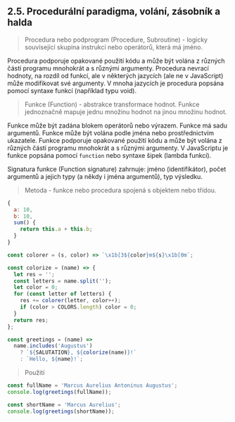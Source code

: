 ## 2.5. Procedurální paradigma, volání, zásobník a halda

> Procedura nebo podprogram (Procedure, Subroutine) - logicky související skupina instrukcí nebo operátorů, která má jméno.

Procedura podporuje opakované použití kódu a může být volána z různých částí programu mnohokrát a s různými argumenty. Procedura nevrací hodnoty, na rozdíl od funkcí, ale v některých jazycích (ale ne v JavaScript) může modifikovat své argumenty. V mnoha jazycích je procedura popsána pomocí syntaxe funkcí (například typu void).

> Funkce (Function) - abstrakce transformace hodnot. Funkce jednoznačně mapuje jednu množinu hodnot na jinou množinu hodnot.

Funkce může být zadána blokem operátorů nebo výrazem. Funkce má sadu argumentů. Funkce může být volána podle jména nebo prostřednictvím ukazatele. Funkce podporuje opakované použití kódu a může být volána z různých částí programu mnohokrát a s různými argumenty. V JavaScriptu je funkce popsána pomocí `function` nebo syntaxe šipek (lambda funkcí).

Signatura funkce (Function signature) zahrnuje: jméno (identifikátor), počet argumentů a jejich typy (a někdy i jména argumentů), typ výsledku.

> Metoda - funkce nebo procedura spojená s objektem nebo třídou.

```js
{
  a: 10,
  b: 10,
  sum() {
    return this.a + this.b;
  }
}
```

```js
const colorer = (s, color) => `\x1b[3${color}m${s}\x1b[0m`;

const colorize = (name) => {
  let res = '';
  const letters = name.split('');
  let color = 0;
  for (const letter of letters) {
    res += colorer(letter, color++);
    if (color > COLORS.length) color = 0;
  }
  return res;
};

const greetings = (name) =>
  name.includes('Augustus')
    ? `${SALUTATION}, ${colorize(name)}!`
    : `Hello, ${name}!`;
```

> Použití

```js
const fullName = 'Marcus Aurelius Antoninus Augustus';
console.log(greetings(fullName));

const shortName = 'Marcus Aurelius';
console.log(greetings(shortName));
```
